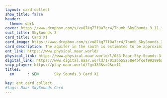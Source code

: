 ```yaml
---
layout: card.collect
show_title: false
header:
  theme: dark
cover: https://www.dropbox.com/s/vu87kq77f0a7cr4/Thumb_SkySounds_3_11.jpg?raw=1
suit_title: SkySounds 3
card_title: Card XI
card_image: https://www.dropbox.com/s/vu87kq77f0a7cr4/Thumb_SkySounds_3_11.jpg?raw=1
card_description: The aquifer in the south is estimated to be approximately 34,000 km¹¹. This underground water source is crucial for the survival of many species and ecosystems in the region. Aquifers provide a reliable source of water for irrigation, drinking, and industrial use. They also play a key role in maintaining the structural integrity of the land, by preventing soil erosion and maintaining water tables. The preservation of aquifers is essential for the long-term sustainability of the planet, as it ensures the availability of clean water for future generations. The study and management of aquifers is a complex and multidisciplinary task that requires a deep understanding of hydrogeology, geology, and environmental science. The importance of protecting and preserving these vital resources cannot be overstated.
ent_link: https://www.physical.maar.world/
physical_link: https://www.physical.maar.world/l/033-Maar-Sky-Sounds-3-Card-XI
digital_link: https://www.digital.maar.world/1/0x2bb55258e4bfcef99299baec1188b80a75fa2d48/33
snip_player: https://play.maar.world/?g=333&s=2&c=11
titles:
  en      : &EN       Sky Sounds.3 Card XI

key: ent card collect
#tags: Maar SkySounds Card
---
```

